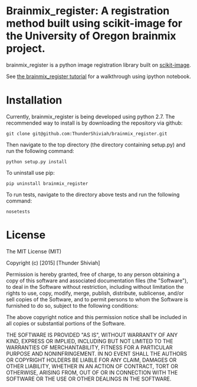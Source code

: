 # Brainmix_register: A registration method built using scikit-image for the University of Oregon brainmix project. 

brainmix_register is a python image registration library built on [scikit-image](http://scikit-image.org/).

See [the brainmix_register tutorial](http://nbviewer.ipython.org/github/ThunderShiviah/brainmix_register/blob/master/docs/notebooks/brainmix-register-tutorial.ipynb) for a walkthrough using ipython notebook.

# Installation
Currently, brainmix_register is being developed using python 2.7. The recommended way to install is by downloading the repository via github:

```
git clone git@github.com:ThunderShiviah/brainmix_register.git 
```

Then navigate to the top directory  (the directory containing setup.py) and run the following command:

```
python setup.py install
```

To uninstall use pip:
```
pip uninstall brainmix_register
```

To run tests, navigate to the directory above tests and run the following command:
```
nosetests
```
# License
The MIT License (MIT)

Copyright (c) [2015] [Thunder Shiviah]

Permission is hereby granted, free of charge, to any person obtaining a copy of this software and associated documentation files (the "Software"), to deal in the Software without restriction, including without limitation the rights to use, copy, modify, merge, publish, distribute, sublicense, and/or sell copies of the Software, and to permit persons to whom the Software is furnished to do so, subject to the following conditions:

The above copyright notice and this permission notice shall be included in all copies or substantial portions of the Software.

THE SOFTWARE IS PROVIDED "AS IS", WITHOUT WARRANTY OF ANY KIND, EXPRESS OR IMPLIED, INCLUDING BUT NOT LIMITED TO THE WARRANTIES OF MERCHANTABILITY, FITNESS FOR A PARTICULAR PURPOSE AND NONINFRINGEMENT. IN NO EVENT SHALL THE AUTHORS OR COPYRIGHT HOLDERS BE LIABLE FOR ANY CLAIM, DAMAGES OR OTHER LIABILITY, WHETHER IN AN ACTION OF CONTRACT, TORT OR OTHERWISE, ARISING FROM, OUT OF OR IN CONNECTION WITH THE SOFTWARE OR THE USE OR OTHER DEALINGS IN THE SOFTWARE.
